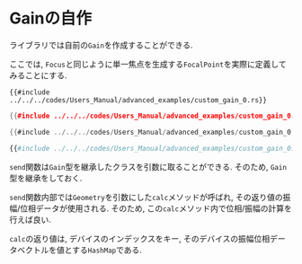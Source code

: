 # Gainの自作

ライブラリでは自前の`Gain`を作成することができる.

ここでは, `Focus`と同じように単一焦点を生成する`FocalPoint`を実際に定義してみることにする.

```rust,edition2021
{{#include ../../../codes/Users_Manual/advanced_examples/custom_gain_0.rs}}
```

```cpp
{{#include ../../../codes/Users_Manual/advanced_examples/custom_gain_0.cpp}}
```

```cs
{{#include ../../../codes/Users_Manual/advanced_examples/custom_gain_0.cs}}
```

```python
{{#include ../../../codes/Users_Manual/advanced_examples/custom_gain_0.py}}
```

`send`関数は`Gain`型を継承したクラスを引数に取ることができる.
そのため, `Gain`型を継承をしておく.

`send`関数内部では`Geometry`を引数にした`calc`メソッドが呼ばれ, その返り値の振幅/位相データが使用される.
そのため, この`calc`メソッド内で位相/振幅の計算を行えば良い.

`calc`の返り値は, デバイスのインデックスをキー, そのデバイスの振幅位相データベクトルを値とする`HashMap`である.
